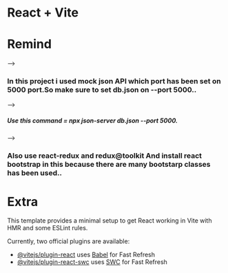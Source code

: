 # React + Vite

# Remind 
--> <h3>In this project i used mock json API which port has been set on 5000 port.So make sure to set db.json on --port 5000..</h3>

--> <h5>Use this command = npx json-server db.json --port 5000.</h5>


--> <h3>Also use react-redux and redux@toolkit And install react bootstrap in this because there are many bootstarp classes has been used..</h3>

# Extra

This template provides a minimal setup to get React working in Vite with HMR and some ESLint rules.

Currently, two official plugins are available:

- [@vitejs/plugin-react](https://github.com/vitejs/vite-plugin-react/blob/main/packages/plugin-react/README.md) uses [Babel](https://babeljs.io/) for Fast Refresh
- [@vitejs/plugin-react-swc](https://github.com/vitejs/vite-plugin-react-swc) uses [SWC](https://swc.rs/) for Fast Refresh
